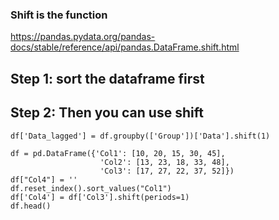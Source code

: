### Shift is the function
https://pandas.pydata.org/pandas-docs/stable/reference/api/pandas.DataFrame.shift.html

## Step 1: sort the dataframe first
## Step 2: Then you can use shift

~~~
df['Data_lagged'] = df.groupby(['Group'])['Data'].shift(1)
~~~

~~~
df = pd.DataFrame({'Col1': [10, 20, 15, 30, 45],
                    'Col2': [13, 23, 18, 33, 48],
                    'Col3': [17, 27, 22, 37, 52]})
df["Col4"] = ''
df.reset_index().sort_values("Col1")
df['Col4'] = df['Col3'].shift(periods=1)
df.head()
~~~
